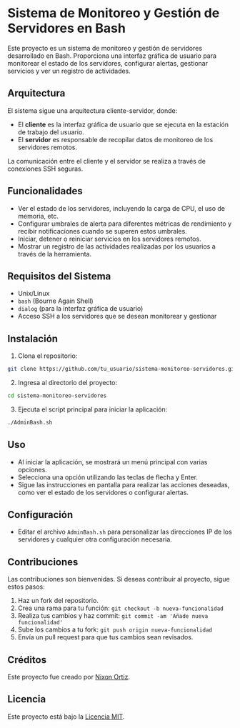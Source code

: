 # Sistema de Monitoreo y Gestión de Servidores en Bash

Este proyecto es un sistema de monitoreo y gestión de servidores desarrollado en Bash. Proporciona una interfaz gráfica de usuario para monitorear el estado de los servidores, configurar alertas, gestionar servicios y ver un registro de actividades.

## Arquitectura

El sistema sigue una arquitectura cliente-servidor, donde:

- El **cliente** es la interfaz gráfica de usuario que se ejecuta en la estación de trabajo del usuario.
- El **servidor** es responsable de recopilar datos de monitoreo de los servidores remotos.

La comunicación entre el cliente y el servidor se realiza a través de conexiones SSH seguras.

## Funcionalidades

- Ver el estado de los servidores, incluyendo la carga de CPU, el uso de memoria, etc.
- Configurar umbrales de alerta para diferentes métricas de rendimiento y recibir notificaciones cuando se superen estos umbrales.
- Iniciar, detener o reiniciar servicios en los servidores remotos.
- Mostrar un registro de las actividades realizadas por los usuarios a través de la herramienta.

## Requisitos del Sistema

- Unix/Linux
- `bash` (Bourne Again Shell)
- `dialog` (para la interfaz gráfica de usuario)
- Acceso SSH a los servidores que se desean monitorear y gestionar

## Instalación

1. Clona el repositorio:

```bash
git clone https://github.com/tu_usuario/sistema-monitoreo-servidores.git
```

2. Ingresa al directorio del proyecto:

```bash
cd sistema-monitoreo-servidores
```

3. Ejecuta el script principal para iniciar la aplicación:

```bash
./AdminBash.sh
```

## Uso

- Al iniciar la aplicación, se mostrará un menú principal con varias opciones.
- Selecciona una opción utilizando las teclas de flecha y Enter.
- Sigue las instrucciones en pantalla para realizar las acciones deseadas, como ver el estado de los servidores o configurar alertas.

## Configuración

- Editar el archivo `AdminBash.sh` para personalizar las direcciones IP de los servidores y cualquier otra configuración necesaria.

## Contribuciones

Las contribuciones son bienvenidas. Si deseas contribuir al proyecto, sigue estos pasos:

1. Haz un fork del repositorio.
2. Crea una rama para tu función: `git checkout -b nueva-funcionalidad`
3. Realiza tus cambios y haz commit: `git commit -am 'Añade nueva funcionalidad'`
4. Sube los cambios a tu fork: `git push origin nueva-funcionalidad`
5. Envía un pull request para que tus cambios sean revisados.

## Créditos

Este proyecto fue creado por [Nixon Ortiz](https://github.com/Argon69).

## Licencia

Este proyecto está bajo la [Licencia MIT](LICENSE).
